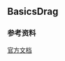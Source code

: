 ## BasicsDrag

<code src="./BasicsDrag.jsx" title='基本使用' description='无样式，仅有逻辑'></code>

### 参考资料

[官方文档](https://github.com/atlassian/react-beautiful-dnd)
